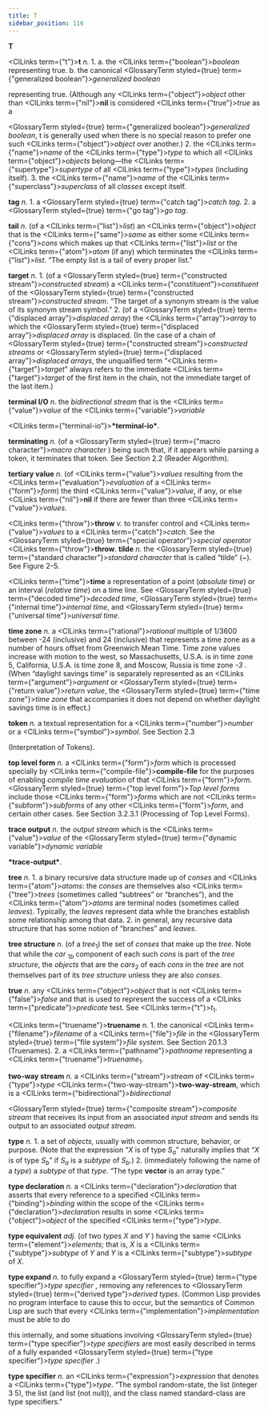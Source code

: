 ```yaml
---
title: T
sidebar_position: 116
---
```


**T** 



<ClLinks  term={"t"}><b>t</b></ClLinks> *n.* 1. a. the <ClLinks  term={"boolean"}><i>boolean</i></ClLinks> representing true. b. the canonical <GlossaryTerm styled={true} term={"generalized boolean"}><i>generalized boolean</i></GlossaryTerm> 



representing true. (Although any <ClLinks  term={"object"}><i>object</i></ClLinks> other than <ClLinks  term={"nil"}><b>nil</b></ClLinks> is considered <ClLinks  term={"true"}><i>true</i></ClLinks> as a 



<GlossaryTerm styled={true} term={"generalized boolean"}><i>generalized boolean</i></GlossaryTerm>, t is generally used when there is no special reason to prefer one such <ClLinks  term={"object"}><i>object</i></ClLinks> over another.) 2. the <ClLinks  term={"name"}><i>name</i></ClLinks> of the <ClLinks  term={"type"}><i>type</i></ClLinks> to which all <ClLinks  term={"object"}><i>objects</i></ClLinks> belong—the <ClLinks  term={"supertype"}><i>supertype</i></ClLinks> of all <ClLinks  term={"type"}><i>types</i></ClLinks> (including itself). 3. the <ClLinks  term={"name"}><i>name</i></ClLinks> of the <ClLinks  term={"superclass"}><i>superclass</i></ClLinks> of all *classes* except itself. 



**tag** *n.* 1. a <GlossaryTerm styled={true} term={"catch tag"}><i>catch tag</i></GlossaryTerm>. 2. a <GlossaryTerm styled={true} term={"go tag"}><i>go tag</i></GlossaryTerm>. 







 



 



**tail** *n.* (of a <ClLinks  term={"list"}><i>list</i></ClLinks>) an <ClLinks  term={"object"}><i>object</i></ClLinks> that is the <ClLinks  term={"same"}><i>same</i></ClLinks> as either some <ClLinks  term={"cons"}><i>cons</i></ClLinks> which makes up that <ClLinks  term={"list"}><i>list</i></ClLinks> or the <ClLinks  term={"atom"}><i>atom</i></ClLinks> (if any) which terminates the <ClLinks  term={"list"}><i>list</i></ClLinks>. “The empty list is a tail of every proper list.” 



**target** *n.* 1. (of a <GlossaryTerm styled={true} term={"constructed stream"}><i>constructed stream</i></GlossaryTerm>) a <ClLinks  term={"constituent"}><i>constituent</i></ClLinks> of the <GlossaryTerm styled={true} term={"constructed stream"}><i>constructed stream</i></GlossaryTerm>. “The target of a synonym stream is the value of its synonym stream symbol.” 2. (of a <GlossaryTerm styled={true} term={"displaced array"}><i>displaced array</i></GlossaryTerm>) the <ClLinks  term={"array"}><i>array</i></ClLinks> to which the <GlossaryTerm styled={true} term={"displaced array"}><i>displaced array</i></GlossaryTerm> is displaced. (In the case of a chain of <GlossaryTerm styled={true} term={"constructed stream"}><i>constructed streams</i></GlossaryTerm> or <GlossaryTerm styled={true} term={"displaced array"}><i>displaced arrays</i></GlossaryTerm>, the unqualified term “<ClLinks  term={"target"}><i>target</i></ClLinks>” always refers to the immediate <ClLinks  term={"target"}><i>target</i></ClLinks> of the first item in the chain, not the immediate target of the last item.) 



**terminal I/O** *n.* the *bidirectional stream* that is the <ClLinks  term={"value"}><i>value</i></ClLinks> of the <ClLinks  term={"variable"}><i>variable</i></ClLinks> 



<ClLinks  term={"terminal-io"}><b>\*terminal-io\*</b></ClLinks>. 



**terminating** *n.* (of a <GlossaryTerm styled={true} term={"macro character"}><i>macro character</i></GlossaryTerm> ) being such that, if it appears while parsing a token, it terminates that token. See Section 2.2 (Reader Algorithm). 



**tertiary value** *n.* (of <ClLinks  term={"value"}><i>values</i></ClLinks> resulting from the <ClLinks  term={"evaluation"}><i>evaluation</i></ClLinks> of a <ClLinks  term={"form"}><i>form</i></ClLinks>) the third <ClLinks  term={"value"}><i>value</i></ClLinks>, if any, or else <ClLinks  term={"nil"}><b>nil</b></ClLinks> if there are fewer than three <ClLinks  term={"value"}><i>values</i></ClLinks>. 



<ClLinks  term={"throw"}><b>throw</b></ClLinks> *v.* to transfer control and <ClLinks  term={"value"}><i>values</i></ClLinks> to a <ClLinks  term={"catch"}><i>catch</i></ClLinks>. See the <GlossaryTerm styled={true} term={"special operator"}><i>special operator</i></GlossaryTerm> <ClLinks  term={"throw"}><b>throw</b></ClLinks>. **tilde** *n.* the <GlossaryTerm styled={true} term={"standard character"}><i>standard character</i></GlossaryTerm> that is called “tilde” (&#126;). See Figure 2–5. 



<ClLinks  term={"time"}><b>time</b></ClLinks> a representation of a point (*absolute time*) or an interval (*relative time*) on a time line. See <GlossaryTerm styled={true} term={"decoded time"}><i>decoded time</i></GlossaryTerm>, <GlossaryTerm styled={true} term={"internal time"}><i>internal time</i></GlossaryTerm>, and <GlossaryTerm styled={true} term={"universal time"}><i>universal time</i></GlossaryTerm>. 



**time zone** *n.* a <ClLinks  term={"rational"}><i>rational</i></ClLinks> multiple of 1/3600 between -24 (inclusive) and 24 (inclusive) that represents a time zone as a number of hours offset from Greenwich Mean Time. Time zone values increase with motion to the west, so Massachusetts, U.S.A. is in time zone 5, California, U.S.A. is time zone 8, and Moscow, Russia is time zone *-3* . (When “daylight savings time” is separately represented as an <ClLinks  term={"argument"}><i>argument</i></ClLinks> or <GlossaryTerm styled={true} term={"return value"}><i>return value</i></GlossaryTerm>, the <GlossaryTerm styled={true} term={"time zone"}><i>time zone</i></GlossaryTerm> that accompanies it does not depend on whether daylight savings time is in effect.) 



**token** *n.* a textual representation for a <ClLinks  term={"number"}><i>number</i></ClLinks> or a <ClLinks  term={"symbol"}><i>symbol</i></ClLinks>. See Section 2.3 



(Interpretation of Tokens). 



**top level form** *n.* a <ClLinks  term={"form"}><i>form</i></ClLinks> which is processed specially by <ClLinks  term={"compile-file"}><b>compile-file</b></ClLinks> for the purposes of enabling *compile time evaluation* of that <ClLinks  term={"form"}><i>form</i></ClLinks>. <GlossaryTerm styled={true} term={"top level form"}><i>Top level forms</i></GlossaryTerm> include those <ClLinks  term={"form"}><i>forms</i></ClLinks> which are not <ClLinks  term={"subform"}><i>subforms</i></ClLinks> of any other <ClLinks  term={"form"}><i>form</i></ClLinks>, and certain other cases. See Section 3.2.3.1 (Processing of Top Level Forms). 



**trace output** *n.* the *output stream* which is the <ClLinks  term={"value"}><i>value</i></ClLinks> of the <GlossaryTerm styled={true} term={"dynamic variable"}><i>dynamic variable</i></GlossaryTerm> 



**\*trace-output\***. 







 



 



**tree** *n.* 1. a binary recursive data structure made up of *conses* and <ClLinks  term={"atom"}><i>atoms</i></ClLinks>: the *conses* are themselves also <ClLinks  term={"tree"}><i>trees</i></ClLinks> (sometimes called “subtrees” or “branches”), and the <ClLinks  term={"atom"}><i>atoms</i></ClLinks> are terminal nodes (sometimes called *leaves*). Typically, the *leaves* represent data while the branches establish some relationship among that data. 2. in general, any recursive data structure that has some notion of “branches” and *leaves*. 



<b>tree structure</b> <i>n.</i> (of a <i>tree</i><sub>1</sub>) the set of <i>conses</i> that make up the <i>tree</i>. Note that while the <i>car</i> <sub>1<i>b</i></sub> component of each such <i>cons</i> is part of the <i>tree structure</i>, the <i>objects</i> that are the <i>cars</i><sub>2</sub> of each <i>cons</i> in the <i>tree</i> are not themselves part of its <i>tree structure</i> unless they are also <i>conses</i>. 



**true** *n.* any <ClLinks  term={"object"}><i>object</i></ClLinks> that is not <ClLinks  term={"false"}><i>false</i></ClLinks> and that is used to represent the success of a <ClLinks  term={"predicate"}><i>predicate</i></ClLinks> test. See <ClLinks  term={"t"}><i>t</i></ClLinks><sub>1</sub>. 



<ClLinks  term={"truename"}><b>truename</b></ClLinks> *n.* 1. the canonical <ClLinks  term={"filename"}><i>filename</i></ClLinks> of a <ClLinks  term={"file"}><i>file</i></ClLinks> in the <GlossaryTerm styled={true} term={"file system"}><i>file system</i></GlossaryTerm>. See Section 20.1.3 (Truenames). 2. a <ClLinks  term={"pathname"}><i>pathname</i></ClLinks> representing a <ClLinks  term={"truename"}><i>truename</i></ClLinks><sub>1</sub>. 



**two-way stream** *n.* a <ClLinks  term={"stream"}><i>stream</i></ClLinks> of <ClLinks  term={"type"}><i>type</i></ClLinks> <ClLinks  term={"two-way-stream"}><b>two-way-stream</b></ClLinks>, which is a <ClLinks  term={"bidirectional"}><i>bidirectional</i></ClLinks> 



<GlossaryTerm styled={true} term={"composite stream"}><i>composite stream</i></GlossaryTerm> that receives its input from an associated *input stream* and sends its output to an associated *output stream*. 



<b>type</b> <i>n.</i> 1. a set of <i>objects</i>, usually with common structure, behavior, or purpose. (Note that the expression “<i>X</i> is of type <i>S<sub>a</sub></i>” naturally implies that “<i>X</i> is of type <i>S<sub>b</sub></i>” if <i>S<sub>a</sub></i> is a <i>subtype</i> of <i>S<sub>b</sub></i>.) 2. (immediately following the name of a <i>type</i>) a <i>subtype</i> of that <i>type</i>. “The type <b>vector</b> is an array type.” 



**type declaration** *n.* a <ClLinks  term={"declaration"}><i>declaration</i></ClLinks> that asserts that every reference to a specified <ClLinks  term={"binding"}><i>binding</i></ClLinks> within the scope of the <ClLinks  term={"declaration"}><i>declaration</i></ClLinks> results in some <ClLinks  term={"object"}><i>object</i></ClLinks> of the specified <ClLinks  term={"type"}><i>type</i></ClLinks>. 



**type equivalent** *adj.* (of two *types X* and *Y* ) having the same <ClLinks  term={"element"}><i>elements</i></ClLinks>; that is, *X* is a <ClLinks  term={"subtype"}><i>subtype</i></ClLinks> of *Y* and *Y* is a <ClLinks  term={"subtype"}><i>subtype</i></ClLinks> of *X*. 



**type expand** *n.* to fully expand a <GlossaryTerm styled={true} term={"type specifier"}><i>type specifier</i></GlossaryTerm> , removing any references to <GlossaryTerm styled={true} term={"derived type"}><i>derived types</i></GlossaryTerm>. (Common Lisp provides no program interface to cause this to occur, but the semantics of Common Lisp are such that every <ClLinks  term={"implementation"}><i>implementation</i></ClLinks> must be able to do 



this internally, and some situations involving <GlossaryTerm styled={true} term={"type specifier"}><i>type specifiers</i></GlossaryTerm> are most easily described in terms of a fully expanded <GlossaryTerm styled={true} term={"type specifier"}><i>type specifier</i></GlossaryTerm> .) 



**type specifier** *n.* an <ClLinks  term={"expression"}><i>expression</i></ClLinks> that denotes a <ClLinks  term={"type"}><i>type</i></ClLinks>. “The symbol random-state, the list (integer 3 5), the list (and list (not null)), and the class named standard-class are type specifiers.” 




